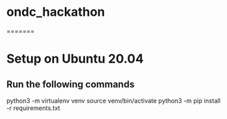 # ondc_hackathon
=======
# Setup on Ubuntu 20.04
## Run the following commands

python3 -m virtualenv venv
source venv/bin/activate
python3 -m pip install -r requirements.txt
